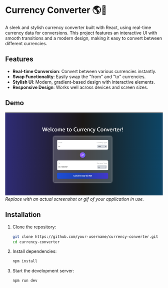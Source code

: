 # Currency Converter 🌎💱

A sleek and stylish currency converter built with React, using real-time currency data for conversions. This project features an interactive UI with smooth transitions and a modern design, making it easy to convert between different currencies.

## Features
- **Real-time Conversion**: Convert between various currencies instantly.
- **Swap Functionality**: Easily swap the "from" and "to" currencies.
- **Stylish UI**: Modern, gradient-based design with interactive elements.
- **Responsive Design**: Works well across devices and screen sizes.

## Demo
![Currency Converter Demo](./public/demo-screenshot.png)  
*Replace with an actual screenshot or gif of your application in use.*

## Installation

1. Clone the repository:
   ```bash
   git clone https://github.com/your-username/currency-converter.git
   cd currency-converter
   ```
2. Install dependencies:
   ```bash
   npm install
   ```
3. Start the development server:
   ```bash
   npm run dev
   ```
